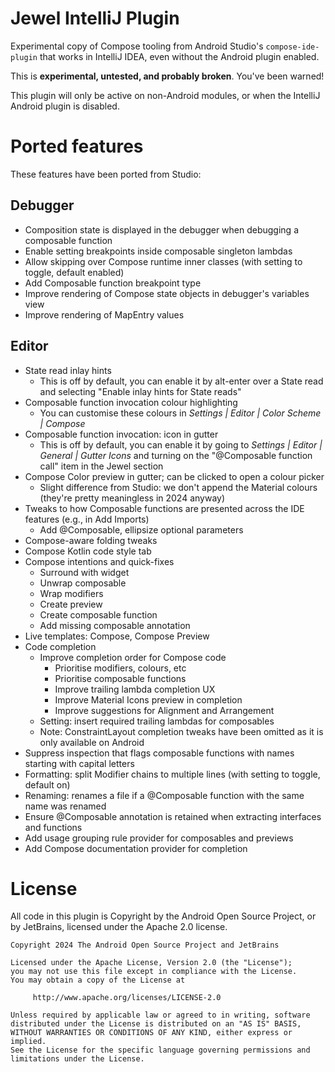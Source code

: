# Jewel IntelliJ Plugin

Experimental copy of Compose tooling from Android Studio's `compose-ide-plugin` that works in IntelliJ IDEA, even
without the Android plugin enabled.

This is **experimental, untested, and probably broken**. You've been warned!

This plugin will only be active on non-Android modules, or when the IntelliJ Android plugin is disabled.

# Ported features

These features have been ported from Studio:

## Debugger

* Composition state is displayed in the debugger when debugging a composable function
* Enable setting breakpoints inside composable singleton lambdas
* Allow skipping over Compose runtime inner classes (with setting to toggle, default enabled)
* Add Composable function breakpoint type
* Improve rendering of Compose state objects in debugger's variables view
* Improve rendering of MapEntry values

## Editor

* State read inlay hints
    * This is off by default, you can enable it by alt-enter over a State read and selecting "Enable inlay hints for
      State reads"
* Composable function invocation colour highlighting
    * You can customise these colours in _Settings | Editor | Color Scheme | Compose_
* Composable function invocation: icon in gutter
    * This is off by default, you can enable it by going to _Settings | Editor | General | Gutter Icons_ and turning on
      the "@Composable function call" item in the Jewel section
* Compose Color preview in gutter; can be clicked to open a colour picker
    * Slight difference from Studio: we don't append the Material colours (they're pretty meaningless in 2024 anyway) 
* Tweaks to how Composable functions are presented across the IDE features (e.g., in Add Imports)
    * Add @Composable, ellipsize optional parameters 
* Compose-aware folding tweaks
* Compose Kotlin code style tab
* Compose intentions and quick-fixes
  * Surround with widget
  * Unwrap composable
  * Wrap modifiers
  * Create preview
  * Create composable function
  * Add missing composable annotation
* Live templates: Compose, Compose Preview 
* Code completion
  * Improve completion order for Compose code 
    * Prioritise modifiers, colours, etc
    * Prioritise composable functions
    * Improve trailing lambda completion UX
    * Improve Material Icons preview in completion
    * Improve suggestions for Alignment and Arrangement 
  * Setting: insert required trailing lambdas for composables
  * Note: ConstraintLayout completion tweaks have been omitted as it is only available on Android
* Suppress inspection that flags composable functions with names starting with capital letters
* Formatting: split Modifier chains to multiple lines (with setting to toggle, default on)
* Renaming: renames a file if a @Composable function with the same name was renamed
* Ensure @Composable annotation is retained when extracting interfaces and functions
* Add usage grouping rule provider for composables and previews
* Add Compose documentation provider for completion

# License

All code in this plugin is Copyright by the Android Open Source Project, or by JetBrains, 
licensed under the Apache 2.0 license.

```
Copyright 2024 The Android Open Source Project and JetBrains

Licensed under the Apache License, Version 2.0 (the "License");
you may not use this file except in compliance with the License.
You may obtain a copy of the License at

     http://www.apache.org/licenses/LICENSE-2.0
     
Unless required by applicable law or agreed to in writing, software
distributed under the License is distributed on an "AS IS" BASIS,
WITHOUT WARRANTIES OR CONDITIONS OF ANY KIND, either express or implied.
See the License for the specific language governing permissions and
limitations under the License.
```
